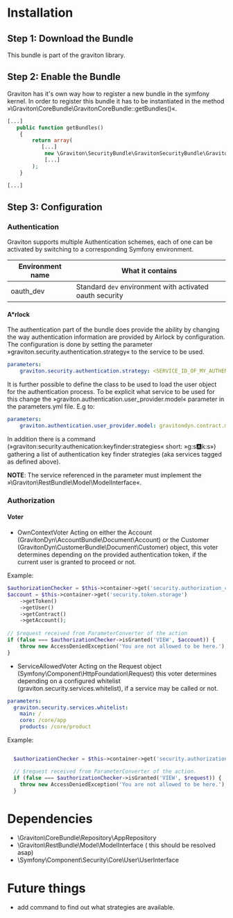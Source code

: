 # Installation

## Step 1: Download the Bundle

This bundle is part of the graviton library.

## Step 2: Enable the Bundle

Graviton has it's own way how to register a new bundle in the symfony kernel.
In order to register this bundle it has to be instantiated in the method »\Graviton\CoreBundle\GravitonCoreBundle::getBundles()«.

```php
[...]
   public function getBundles()
    {
        return array(
           [...]
            new \Graviton\SecurityBundle\GravitonSecurityBundle\GravitonSecurityBundle(),
            [...]
        );
    }    

[...]
```

## Step 3: Configuration

### Authentication

Graviton supports multiple Authentication schemes, each of one can be activated by switching to a corresponding Symfony
environment.

Environment name  | What it contains
------------- | -------------
oauth_dev  | Standard `dev` environment with activated oauth security

#### A*rlock

The authentication part of the bundle does provide the ability by changing the way authentication information are
provided by Airlock by configuration. 
The configuration is done by setting the parameter »graviton.security.authentication.strategy« to the service to be used.
 
```yml
parameters:
    graviton.security.authentication.strategy: <SERVICE_ID_OF_MY_AUTHENTICATION_STRATEGY>
```

It is further possible to define the class to be used to load the user object for the authentication process. 
To be explicit what service to be used for this change the »graviton.authentication.user_provider.model« parameter in
the parameters.yml file. E.g to:
 
```yml
parameters:
    graviton.authentication.user_provider.model: gravitondyn.contract.model.contract  # DEFAULT: null
```

In addition there is a command (»graviton:security:authenication:keyfinder:strategies« short: »g:s:a:k:s») gathering a 
list of authentication key finder strategies (aka services tagged as defined above). 

**NOTE**:
The service referenced in the parameter must implement the »\Graviton\RestBundle\Model\ModelInterface«.

### Authorization

#### Voter

- OwnContextVoter
Acting on either the Account (GravitonDyn\AccountBundle\Document\Account) or the 
Customer (GravitonDyn\CustomerBundle\Document\Customer) object, this voter determines depending
on the provided authentication token, if the current user is granted to proceed or not.

Example:

```php
$authorizationChecker = $this->container->get('security.authorization_checker');
$account = $this->container->get('security.token.storage')
    ->getToken()
    ->getUser()
    ->getContract()
    ->getAccount();
  
// $request received from ParameterConverter of the action
if (false === $authorizationChecker->isGranted('VIEW', $account)) {
    throw new AccessDeniedException('You are not allowed to be here.');
}  
```

- ServiceAllowedVoter
Acting on the Request object (Symfony\Component\HttpFoundation\Request) this voter determines depending
on a configured whitelist (graviton.security.services.whitelist), if a service may be called or not.

```yml
parameters: 
  graviton.security.services.whitelist: 
    main: /
    core: /core/app
    products: /core/product 
```

Example:

```php

  $authorizationChecker = $this->container->get('security.authorization_checker');

  // $request received from ParameterConverter of the action.
  if (false === $authorizationChecker->isGranted('VIEW', $request)) {
    throw new AccessDeniedException('You are not allowed to be here.');
  }  
```

# Dependencies

- \Graviton\CoreBundle\Repository\AppRepository
- \Graviton\RestBundle\Model\ModelInterface ( this should be resolved asap)
- \Symfony\Component\Security\Core\User\UserInterface

# Future things

- add command to find out what strategies are available.
